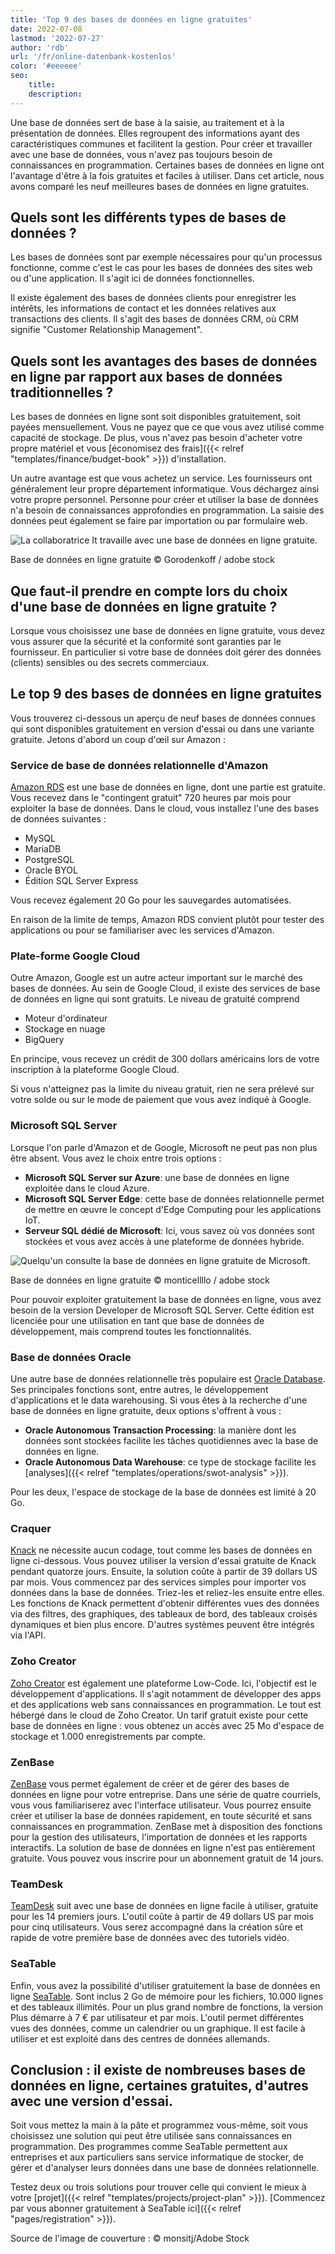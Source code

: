 ```yaml
---
title: 'Top 9 des bases de données en ligne gratuites'
date: 2022-07-08
lastmod: '2022-07-27'
author: 'rdb'
url: '/fr/online-datenbank-kostenlos'
color: '#eeeeee'
seo:
    title:
    description:
---
```


Une base de données sert de base à la saisie, au traitement et à la présentation de données. Elles regroupent des informations ayant des caractéristiques communes et facilitent la gestion. Pour créer et travailler avec une base de données, vous n'avez pas toujours besoin de connaissances en programmation. Certaines bases de données en ligne ont l'avantage d'être à la fois gratuites et faciles à utiliser. Dans cet article, nous avons comparé les neuf meilleures bases de données en ligne gratuites.

## Quels sont les différents types de bases de données ?

Les bases de données sont par exemple nécessaires pour qu'un processus fonctionne, comme c'est le cas pour les bases de données des sites web ou d'une application. Il s'agit ici de données fonctionnelles.

Il existe également des bases de données clients pour enregistrer les intérêts, les informations de contact et les données relatives aux transactions des clients. Il s'agit des bases de données CRM, où CRM signifie "Customer Relationship Management".

## Quels sont les avantages des bases de données en ligne par rapport aux bases de données traditionnelles ?

Les bases de données en ligne sont soit disponibles gratuitement, soit payées mensuellement. Vous ne payez que ce que vous avez utilisé comme capacité de stockage. De plus, vous n'avez pas besoin d'acheter votre propre matériel et vous [économisez des frais]({{< relref "templates/finance/budget-book" >}}) d'installation.

Un autre avantage est que vous achetez un service. Les fournisseurs ont généralement leur propre département informatique. Vous déchargez ainsi votre propre personnel. Personne pour créer et utiliser la base de données n'a besoin de connaissances approfondies en programmation. La saisie des données peut également se faire par importation ou par formulaire web.

![La collaboratrice It travaille avec une base de données en ligne gratuite.](Online-Datenbank-kostenlos_AdobeStock_163119186_bearbeitet-711x474.jpg)

Base de données en ligne gratuite © Gorodenkoff / adobe stock

## Que faut-il prendre en compte lors du choix d'une base de données en ligne gratuite ?

Lorsque vous choisissez une base de données en ligne gratuite, vous devez vous assurer que la sécurité et la conformité sont garanties par le fournisseur. En particulier si votre base de données doit gérer des données (clients) sensibles ou des secrets commerciaux.

## Le top 9 des bases de données en ligne gratuites

Vous trouverez ci-dessous un aperçu de neuf bases de données connues qui sont disponibles gratuitement en version d'essai ou dans une variante gratuite. Jetons d'abord un coup d'œil sur Amazon :

### Service de base de données relationnelle d'Amazon

[Amazon RDS](https://aws.amazon.com/de/rds/) est une base de données en ligne, dont une partie est gratuite. Vous recevez dans le "contingent gratuit" 720 heures par mois pour exploiter la base de données. Dans le cloud, vous installez l'une des bases de données suivantes :

- MySQL
- MariaDB
- PostgreSQL
- Oracle BYOL
- Édition SQL Server Express

Vous recevez également 20 Go pour les sauvegardes automatisées.

En raison de la limite de temps, Amazon RDS convient plutôt pour tester des applications ou pour se familiariser avec les services d'Amazon.

### Plate-forme Google Cloud

Outre Amazon, Google est un autre acteur important sur le marché des bases de données. Au sein de Google Cloud, il existe des services de base de données en ligne qui sont gratuits. Le niveau de gratuité comprend

- Moteur d'ordinateur
- Stockage en nuage
- BigQuery

En principe, vous recevez un crédit de 300 dollars américains lors de votre inscription à la plateforme Google Cloud.

Si vous n'atteignez pas la limite du niveau gratuit, rien ne sera prélevé sur votre solde ou sur le mode de paiement que vous avez indiqué à Google.

### Microsoft SQL Server

Lorsque l'on parle d'Amazon et de Google, Microsoft ne peut pas non plus être absent. Vous avez le choix entre trois options :

- **Microsoft SQL Server sur Azure**: une base de données en ligne exploitée dans le cloud Azure.
- **Microsoft SQL Server Edge**: cette base de données relationnelle permet de mettre en œuvre le concept d'Edge Computing pour les applications IoT.
- **Serveur SQL dédié de Microsoft**: Ici, vous savez où vos données sont stockées et vous avez accès à une plateforme de données hybride.

![Quelqu'un consulte la base de données en ligne gratuite de Microsoft.](Online-Datenbank-kostenlos_AdobeStock_418493344_bearbeitet-711x474.jpg)

Base de données en ligne gratuite © monticellllo / adobe stock

Pour pouvoir exploiter gratuitement la base de données en ligne, vous avez besoin de la version Developer de Microsoft SQL Server. Cette édition est licenciée pour une utilisation en tant que base de données de développement, mais comprend toutes les fonctionnalités.

### Base de données Oracle

Une autre base de données relationnelle très populaire est [Oracle Database](https://www.oracle.com/de/database/). Ses principales fonctions sont, entre autres, le développement d'applications et le data warehousing. Si vous êtes à la recherche d'une base de données en ligne gratuite, deux options s'offrent à vous :

- **Oracle Autonomous Transaction Processing**: la manière dont les données sont stockées facilite les tâches quotidiennes avec la base de données en ligne.
- **Oracle Autonomous Data Warehouse**: ce type de stockage facilite les [analyses]({{< relref "templates/operations/swot-analysis" >}}).

Pour les deux, l'espace de stockage de la base de données est limité à 20 Go.

### Craquer

[Knack](https://www.knack.com/) ne nécessite aucun codage, tout comme les bases de données en ligne ci-dessous. Vous pouvez utiliser la version d'essai gratuite de Knack pendant quatorze jours. Ensuite, la solution coûte à partir de 39 dollars US par mois. Vous commencez par des services simples pour importer vos données dans la base de données. Triez-les et reliez-les ensuite entre elles. Les fonctions de Knack permettent d'obtenir différentes vues des données via des filtres, des graphiques, des tableaux de bord, des tableaux croisés dynamiques et bien plus encore. D'autres systèmes peuvent être intégrés via l'API.

### Zoho Creator

[Zoho Creator](https://www.zoho.com/de/creator/) est également une plateforme Low-Code. Ici, l'objectif est le développement d'applications. Il s'agit notamment de développer des apps et des applications web sans connaissances en programmation. Le tout est hébergé dans le cloud de Zoho Creator. Un tarif gratuit existe pour cette base de données en ligne : vous obtenez un accès avec 25 Mo d'espace de stockage et 1.000 enregistrements par compte.

### ZenBase

[ZenBase](https://getzenbase.com/) vous permet également de créer et de gérer des bases de données en ligne pour votre entreprise. Dans une série de quatre courriels, vous vous familiariserez avec l'interface utilisateur. Vous pourrez ensuite créer et utiliser la base de données rapidement, en toute sécurité et sans connaissances en programmation. ZenBase met à disposition des fonctions pour la gestion des utilisateurs, l'importation de données et les rapports interactifs. La solution de base de données en ligne n'est pas entièrement gratuite. Vous pouvez vous inscrire pour un abonnement gratuit de 14 jours.

### TeamDesk

[TeamDesk](https://www.teamdesk.net/) suit avec une base de données en ligne facile à utiliser, gratuite pour les 14 premiers jours. L'outil coûte à partir de 49 dollars US par mois pour cinq utilisateurs. Vous serez accompagné dans la création sûre et rapide de votre première base de données avec des tutoriels vidéo.

### SeaTable

Enfin, vous avez la possibilité d'utiliser gratuitement la base de données en ligne [SeaTable](https://seatable.io/fr/). Sont inclus 2 Go de mémoire pour les fichiers, 10.000 lignes et des tableaux illimités. Pour un plus grand nombre de fonctions, la version Plus démarre à 7 € par utilisateur et par mois. L'outil permet différentes vues des données, comme un calendrier ou un graphique. Il est facile à utiliser et est exploité dans des centres de données allemands.

## Conclusion : il existe de nombreuses bases de données en ligne, certaines gratuites, d'autres avec une version d'essai.

Soit vous mettez la main à la pâte et programmez vous-même, soit vous choisissez une solution qui peut être utilisée sans connaissances en programmation. Des programmes comme SeaTable permettent aux entreprises et aux particuliers sans service informatique de stocker, de gérer et d'analyser leurs données dans une base de données relationnelle.

Testez deux ou trois solutions pour trouver celle qui convient le mieux à votre [projet]({{< relref "templates/projects/project-plan" >}}). [Commencez par vous abonner gratuitement à SeaTable ici]({{< relref "pages/registration" >}}).

Source de l'image de couverture : © monsitj/Adobe Stock

